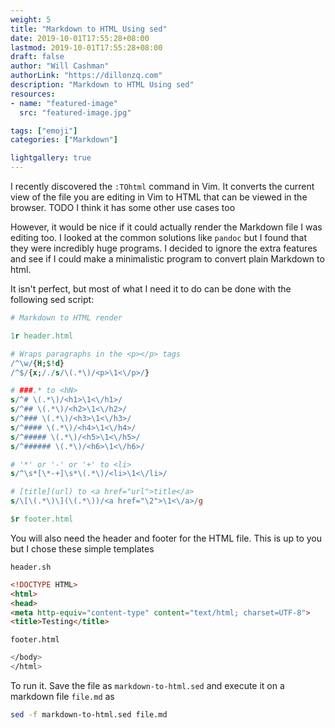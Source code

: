```yaml
---
weight: 5
title: "Markdown to HTML Using sed"
date: 2019-10-01T17:55:28+08:00
lastmod: 2019-10-01T17:55:28+08:00
draft: false
author: "Will Cashman"
authorLink: "https://dillonzq.com"
description: "Markdown to HTML Using sed"
resources:
- name: "featured-image"
  src: "featured-image.jpg"

tags: ["emoji"]
categories: ["Markdown"]

lightgallery: true
---
```


I recently discovered the `:TOhtml` command in Vim. It converts the current view of the file you are editing in Vim to HTML that can be viewed in the browser. TODO I think it has some other use cases too

However, it would be nice if it could actually render the Markdown file I was editing too. I looked at the common solutions like `pandoc` but I found that they were incredibly huge programs. I decided to ignore the extra features and see if I could make a minimalistic program to convert plain Markdown to html.

It isn't perfect, but most of what I need it to do can be done with the following sed script:

```sed
# Markdown to HTML render

1r header.html

# Wraps paragraphs in the <p></p> tags
/^\w/{H;$!d}
/^$/{x;/./s/\(.*\)/<p>\1<\/p>/}

# ###.* to <hN>
s/^# \(.*\)/<h1>\1<\/h1>/
s/^## \(.*\)/<h2>\1<\/h2>/
s/^### \(.*\)/<h3>\1<\/h3>/
s/^#### \(.*\)/<h4>\1<\/h4>/
s/^##### \(.*\)/<h5>\1<\/h5>/
s/^###### \(.*\)/<h6>\1<\/h6>/

# '*' or '-' or '+' to <li>
s/^\s*[\*-+]\s*\(.*\)/<li>\1<\/li>/

# [title](url) to <a href="url">title</a>
s/\[\(.*\)\](\(.*\))/<a href="\2">\1<\/a>/g

$r footer.html
```

You will also need the header and footer for the HTML file. This is up to you but I chose these simple templates

`header.sh`
```html
<!DOCTYPE HTML>
<html>
<head>
<meta http-equiv="content-type" content="text/html; charset=UTF-8">
<title>Testing</title>
```

`footer.html`
```sh
</body>
</html>
```

To run it. Save the file as `markdown-to-html.sed` and execute it on a markdown file `file.md` as

```sh
sed -f markdown-to-html.sed file.md
```
